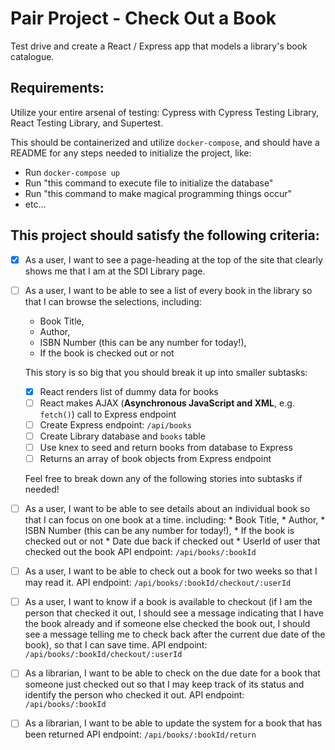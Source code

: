 # Pair Project - Check Out a Book
Test drive and create a React / Express app that models a library's book catalogue.

## Requirements:
Utilize your entire arsenal of testing: Cypress with Cypress Testing Library, React Testing Library, and Supertest.

This should be containerized and utilize `docker-compose`, and should have a README for any steps needed to initialize the project, like:

  * Run `docker-compose up`
  * Run "this command to execute file to initialize the database"
  * Run "this command to make magical programming things occur"
  * etc...

## This project should satisfy the following criteria:

- [x] As a user, I want to see a page-heading at the top of the site that clearly shows me that I am at the SDI Library page.

- [ ] As a user, I want to be able to see a list of every book in the library so that I can browse the selections, including:
    * Book Title,
    * Author,
    * ISBN Number (this can be any number for today!),
    * If the book is checked out or not

    This story is so big that you should break it up into smaller subtasks:

  - [x] React renders list of dummy data for books
  - [ ] React makes AJAX (__Asynchronous JavaScript and XML__, e.g. `fetch()`) call to Express endpoint
  - [ ] Create Express endpoint: `/api/books`    
  - [ ] Create Library database and `books` table
  - [ ] Use knex to seed and return books from database to Express
  - [ ] Returns an array of book objects from Express endpoint
  
  Feel free to break down any of the following stories into subtasks if needed!
    
- [ ]  As a user, I want to be able to see details about an individual book so that I can focus on one book at a time.
        including:
            * Book Title,
            * Author,
            * ISBN Number (this can be any number for today!),
            * If the book is checked out or not
            * Date due back if checked out
            * UserId of user that checked out the book
    API endpoint: `/api/books/:bookId`    
    
- [ ] As a user, I want to be able to check out a book for two weeks so that I may read it.
    API endpoint: `/api/books/:bookId/checkout/:userId`
    
- [ ] As a user, I want to know if a book is available to checkout (if I am the person that checked it out, I should see a message indicating that I have the book already and if someone else checked the book out, I should see a message telling me to check back after the current due date of the book), so that I can save time.
    API endpoint: `/api/books/:bookId/checkout/:userId`
    
- [ ]  As a librarian, I want to be able to check on the due date for a book that someone just checked out so that I may 	keep track of its status and identify the person who checked it out.
    API endpoint: `/api/books/:bookId`
    
- [ ] As a librarian, I want to be able to update the system for a book that has been returned
    API endpoint: `/api/books/:bookId/return`

